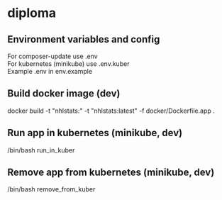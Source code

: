 # diploma
## Environment variables and config
For composer-update use .env  
For kubernetes (minikube) use .env.kuber  
Example .env in env.example  

## Build docker image (dev)
docker build -t "nhlstats:<version>" -t "nhlstats:latest" -f docker/Dockerfile.app .

## Run app in kubernetes (minikube, dev)
/bin/bash run_in_kuber

## Remove app from kubernetes (minikube, dev)
/bin/bash remove_from_kuber
